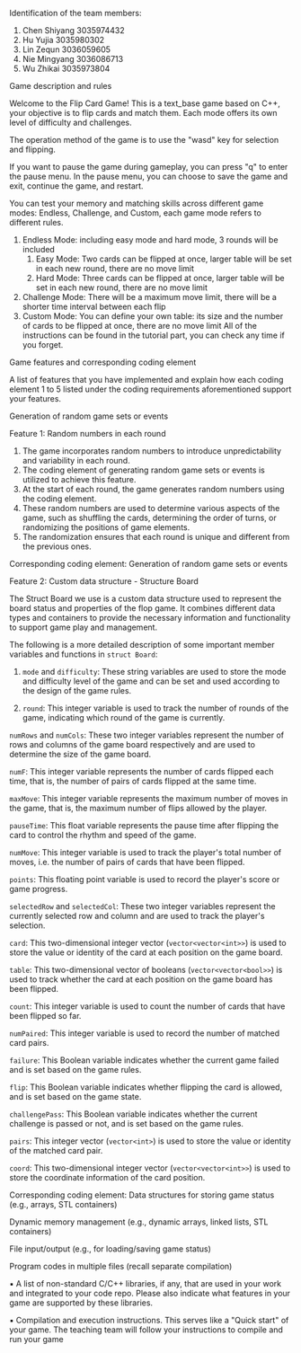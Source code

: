 Identification of the team members:
 1. Chen Shiyang 3035974432
 2. Hu Yujia 3035980302
 3. Lin Zequn 3036059605
 4. Nie Mingyang 3036086713
 5. Wu Zhikai 3035973804


Game description and rules


Welcome to the Flip Card Game! This is a text_base game based on C++, your objective is to flip cards and match them. Each mode offers its own level of difficulty and challenges.


The operation method of the game is to use the "wasd" key for selection and flipping. 


If you want to pause the game during gameplay, you can press "q" to enter the pause menu. In the pause menu, you can choose to save the game and exit, continue the game, and restart.


You can test your memory and matching skills across different game modes: Endless, Challenge, and Custom, each game mode refers to different rules.
  1. Endless Mode: including easy mode and hard mode, 3 rounds will be included
      1. Easy Mode: Two cards can be flipped at once, larger table will be set in each new round, there are no move limit
      2. Hard Mode: Three cards can be flipped at once, larger table will be set in each new round, there are no move limit
  2. Challenge Mode: There will be a maximum move limit, there will be a shorter time interval between each flip
  3. Custom Mode: You can define your own table: its size and the number of cards to be flipped at once, there are no move limit
All of the instructions can be found in the tutorial part, you can check any time if you forget.


Game features and corresponding coding element



A list of features that you have implemented and explain how each coding element 1 to 5 listed under the coding requirements aforementioned support your features.



Generation of random game sets or events

Feature 1: Random numbers in each round
 1. The game incorporates random numbers to introduce unpredictability and variability in each round.
 2. The coding element of generating random game sets or events is utilized to achieve this feature.
 3. At the start of each round, the game generates random numbers using the coding element.
 4. These random numbers are used to determine various aspects of the game, such as shuffling the cards, determining the order of turns, or randomizing the positions of game elements.
 5. The randomization ensures that each round is unique and different from the previous ones.

Corresponding coding element: Generation of random game sets or events

Feature 2: Custom data structure - Structure Board

The Struct Board we use is a custom data structure used to represent the board status and properties of the flop game. It combines different data types and containers to provide the necessary information and functionality to support game play and management.

The following is a more detailed description of some important member variables and functions in `struct Board`:

 1. `mode` and `difficulty`: These string variables are used to store the mode and difficulty level of the game and can be set and used according to the design of the game rules.

 2. `round`: This integer variable is used to track the number of rounds of the game, indicating which round of the game is currently.

`numRows` and `numCols`: These two integer variables represent the number of rows and columns of the game board respectively and are used to determine the size of the game board.

`numF`: This integer variable represents the number of cards flipped each time, that is, the number of pairs of cards flipped at the same time.

`maxMove`: This integer variable represents the maximum number of moves in the game, that is, the maximum number of flips allowed by the player.

`pauseTime`: This float variable represents the pause time after flipping the card to control the rhythm and speed of the game.

`numMove`: This integer variable is used to track the player's total number of moves, i.e. the number of pairs of cards that have been flipped.

`points`: This floating point variable is used to record the player's score or game progress.

`selectedRow` and `selectedCol`: These two integer variables represent the currently selected row and column and are used to track the player's selection.

`card`: This two-dimensional integer vector (`vector<vector<int>>`) is used to store the value or identity of the card at each position on the game board.

`table`: This two-dimensional vector of booleans (`vector<vector<bool>>`) is used to track whether the card at each position on the game board has been flipped.

`count`: This integer variable is used to count the number of cards that have been flipped so far.

`numPaired`: This integer variable is used to record the number of matched card pairs.

`failure`: This Boolean variable indicates whether the current game failed and is set based on the game rules.

`flip`: This Boolean variable indicates whether flipping the card is allowed, and is set based on the game state.

`challengePass`: This Boolean variable indicates whether the current challenge is passed or not, and is set based on the game rules.

`pairs`: This integer vector (`vector<int>`) is used to store the value or identity of the matched card pair.

`coord`: This two-dimensional integer vector (`vector<vector<int>>`) is used to store the coordinate information of the card position.

Corresponding coding element: Data structures for storing game status (e.g., arrays, STL containers)


Dynamic memory management (e.g., dynamic arrays, linked lists, STL containers)


File input/output (e.g., for loading/saving game status)


Program codes in multiple files (recall separate compilation)





▪ A list of non-standard C/C++ libraries, if any, that are used in your work and integrated to your code repo. 
Please also indicate what features in your game are supported by these libraries.








▪ Compilation and execution instructions. This serves like a "Quick start" of your game.
The teaching team will follow your instructions to compile and run your game









